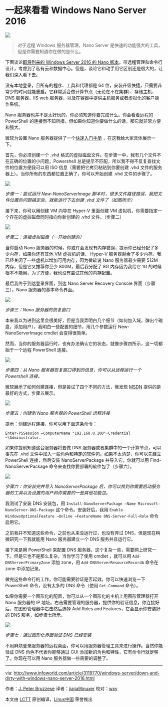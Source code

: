 一起来看看 Windows Nano Server 2016
====

![](http://images.techhive.com/images/article/2016/04/pokes-fun-at-1164459_1280-100654917-primary.idge.jpg)

> 对于远程 Windows 服务器管理，Nano Server 是快速的功能强大的工具，但是你需要知道你在做的是什么。

下面谈论[即将到来的 Windows Server 2016 的 Nano 版本][1]，带远程管理和命令行设计，考虑到了私有云和数据中心。但是，谈论它和动手用它区别还是很大的，让我们深入看下去。

没有本地登录，且所有的程序、工具和代理都是 64 位，安装升级快捷，只需要非常少的时间就能重启。它非常适合做计算节点（无论在不在集群）、存储主机、DNS 服务器、IIS web 服务器，以及在容器中提供主机服务或者虚拟化的客户操作系统。

Nano 服务器也并不是太好玩的，你必须知道你要完成什么。你会看着远程的 PowerShell 的连接而不知所措，但如果你知道你要做什么的话，那它就非常方便和强大。

微软为设置 Nano 服务器提供了一个[快速入门手册][2] ，在这我给大家具体展示一下。

首先，你必须创建一个 .vhd 格式的虚拟磁盘文件。在步骤一中，我有几个文件不在正确的位置的小问题，Powershell 总是提示不匹配，所以我不得不反复查找文件的位置方便我可以用 ISO 信息（需要把它拷贝粘贴到你要创建 .vhd 文件的服务器上）。当你所有的东西都位置正确了，你可以开始创建 .vhd 文件的步骤了。

![](http://images.techhive.com/images/article/2016/09/nano-server-1-100682371-large.idge.jpg)

*步骤一：尝试运行 New-NanoServerImage 脚本时，很多文件路径错误，我把文件位置的问题搞定后，就能进行下去创建 .vhd 文件了（如图所示）*

接下来，你可以用创建 VM 向导在 Hyper-V 里面创建 VM 虚拟机，你需要指定一个存在的虚拟磁盘同时指向你新创建的 .vhd 文件。（步骤二）

![](http://images.techhive.com/images/article/2016/09/nano-server-2-100682368-large.idge.jpg)

*步骤二：连接虚拟磁盘（一开始创建的）*

当你启动 Nano 服务器的时候，你或许会发现有内存错误，提示你已经分配了多少内存，如果你还有其他 VM 虚拟机的话， Hyper-V 服务器剩余了多少内存。我已经关闭了一些虚机以增加可用内存，因为微软说 Nano 服务器最少需要 512M 内存，但是它又推荐你至少 800M，最后我分配了 8G 内存因为我给它 1G 的时候根本不能用，为了方便，我也没有尝试其他的内存配置。

最后我终于到达登录界面，到达 Nano Server Recovery Console 界面（步骤三），Nano 服务器的基本命令界面。

![](http://images.techhive.com/images/article/2016/09/nano-server-3-100682369-large.idge.jpg)

*步骤三：Nano 服务器的恢复窗口*

本来我以为进到这里会很美好，但是当我弄明白几个细节（如何加入域，弹出个磁盘，添加用户），我明白一些配置的细节，用几个参数运行 New-NanoServerImage cmdlet 会变得很简单。

然而，当你的服务器运行时，也有办法确认它的状态，就像步骤四所示，这一切都始于一个远程 PowerShell 连接。

![](http://images.techhive.com/images/article/2016/09/nano-server-4-100682370-large.idge.jpg)

*步骤四：从 Nano 服务器恢复窗口得到的信息，你可以从远程运行一个 Powershell 连接。*

微软展示了如何创建连接，但是尝试了四个不同的方法，我发现 [MSDN][4] 提供的是最好的方式，步骤五展示。

![](http://images.techhive.com/images/article/2016/09/nano-server-5-100682372-large.idge.jpg)

*步骤五：创建到 Nano 服务器的 PowerShell 远程连接*

提示：创建远程连接，你可以用下面这条命令：

```
Enter-PSSession –ComputerName "192.168.0.100"-Credential ~\Administrator.
```

如果你提前知道这台服务器将要做 DNS 服务器或者集群中的一个计算节点，可以事先在 .vhd 文件中加入一些角色和特定的软件包。如果不太清楚，你可以先建立 PowerShell 连接，然后安装 NanoServerPackage 并导入它，你就可以用 Find-NanoServerPackage 命令来查找你要部署的软件包了（步骤六）。

![](http://images.techhive.com/images/article/2016/09/nano-server-6-100682373-large.idge.jpg)

*步骤六：你安装完并导入 NanoServerPackage 后，你可以找到你需要启动服务器的工具以及设置的用户和你需要的一些其他功能包。*

我测试了安装 DNS 安装包，用 `Install-NanoServerPackage –Name Microsoft-NanoServer-DNS-Package` 这个命令。安装好后，我用 `Enable-WindowsOptionalFeature –Online –FeatureName DNS-Server-Full-Role` 命令启用它。

之前我并不知道这些命令，之前也从来没运行过，也没有弄过 DNS，但是现在稍微研究一下我就能用 Nano 服务器建立一个 DNS 服务并且运行它。

接下来是用 PowerShell 来配置 DNS 服务器。这个复杂一些，需要网上研究一下。但是它也不是那么复杂，当你学习了使用 cmdlet ，就可以用 `Add-DNSServerPrimaryZone` 添加 zone，用 `Add-DNSServerResourceRecordA` 命令在 zone 中添加记录。

做完这些命令行的工作，你可能需要验证是否起效。你可以快速浏览一下 PowerShell 命令，没有太多的 DNS 命令（使用 `Get-Command` 命令）。

如果你需要一个图形化的配置，你可以从一个图形化的主机上用图形管理器打开 Nano 服务器的 IP 地址。右击需要管理的服务器，提供你的验证信息，你连接好后，在图形管理器中右击然后选择 Add Roles and Features，它会显示你安装好的 DNS 服务，如步骤七所示。

![](http://images.techhive.com/images/article/2016/09/nano-server-7-100682374-large.idge.jpg)

*步骤七：通过图形化界面验证 DNS 已经安装*

不用麻烦登录服务器的远程桌面，你可以用服务器管理工具来进行操作。当然你能验证 DNS 角色不代表你能够通过 GUI 添加新的角色和特性，它有命令行就足够了。你现在可以用 Nano 服务器做一些需要的调整了。

--------------------------------------------------------------------------------

via: http://www.infoworld.com/article/3119770/windows-server/down-and-dirty-with-windows-nano-server-2016.html

作者：[J. Peter Bruzzese][a]
译者：[jiajia9linuxer](https://github.com/jiajia9linuxer)
校对：[wxy](https://github.com/wxy)

本文由 [LCTT](https://github.com/LCTT/TranslateProject) 原创编译，[Linux中国](https://linux.cn/) 荣誉推出

[a]: http://www.infoworld.com/author/J.-Peter-Bruzzese/
[1]: http://www.infoworld.com/article/3049191/windows-server/nano-server-a-slimmer-slicker-windows-server-core.html
[2]: https://technet.microsoft.com/en-us/windows-server-docs/compute/nano-server/getting-started-with-nano-server
[3]: https://technet.microsoft.com/en-us/windows-server-docs/get-started/system-requirements--and-installation
[4]: https://msdn.microsoft.com/en-us/library/mt708805(v=vs.85).aspx
